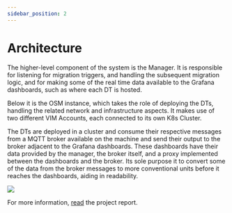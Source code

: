```yaml
---
sidebar_position: 2
---
```


# Architecture

The higher-level component of the system is the Manager. It is responsible for listening for migration triggers, and handling the subsequent migration logic, and for making some of the real time data available to the Grafana dashboards, such as where each DT is hosted. 

Below it is the OSM instance, which takes the role of deploying the DTs, handling the related network and infrastructure aspects. It makes use of two different VIM Accounts, each connected to its own K8s Cluster. 

The DTs are deployed in a cluster and consume their respective messages from a MQTT broker available on the machine and send their output to the broker adjacent to the Grafana dashboards. These dashboards have their data provided by the manager, the broker itself, and a proxy implemented between the dashboards and the broker. Its sole purpose it to convert some of the data from the broker messages to more conventional units before it reaches the dashboards, aiding in readability. 

<div>
    <img src="https://media.discordapp.net/attachments/1077307423636869142/1110486580789002332/arquitetura_updated.png" style={{maxWidth:"100%"}} />
</div>

For more information, [read](./report.md) the project report.